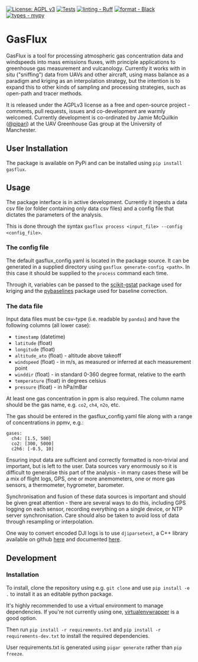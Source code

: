 
[![License: AGPL v3](https://img.shields.io/badge/License-AGPL%20v3-blue.svg)](https://www.gnu.org/licenses/agpl-3.0)
[![Tests](https://github.com/gasflux/gasflux/workflows/CI/badge.svg)](https://github.com/gasflux/gasflux/actions?query=workflow%3A%22CI%22)
[![linting - Ruff](https://img.shields.io/endpoint?url=https://raw.githubusercontent.com/charliermarsh/ruff/main/assets/badge/v0.json)](https://github.com/charliermarsh/ruff)
[![format - Black](https://img.shields.io/badge/format-black-000000.svg)](https://github.com/psf/black)
[![types - mypy](https://img.shields.io/badge/types-mypy-blue.svg)](https://github.com/python/mypy)

# GasFlux

GasFlux is a tool for processing atmospheric gas concentration data and windspeeds into mass emissions fluxes, with principle applications to greenhouse gas measurement and vulcanology. Currently it works with in situ ("sniffing") data from UAVs and other aircraft, using mass balance as a paradigm and kriging as an interpolation strategy, but the intention is to expand this to other kinds of sampling and processing strategies, such as open-path and tracer methods.

It is released under the AGPLv3 license as a free and open-source project - comments, pull requests, issues and co-development are warmly welcomed. Currently development is co-ordinated by Jamie McQuilkin ([@pipari](https://github.com/pipari)) at the UAV Greenhouse Gas group at the University of Manchester.

## User Installation

The package is available on PyPi and can be installed using `pip install gasflux`.

## Usage

The package interface is in active development. Currently it ingests a data csv file (or folder containing only data csv files) and a config file that dictates the parameters of the analysis.

This is done through the syntax `gasflux process <input_file> --config <config_file>`.

### The config file

The default gasflux_config.yaml is located in the package source. It can be generated in a supplied directory using `gasflux generate-config <path>`. In this case it should be supplied to the `process` command each time.

Through it, variables can be passed to the [scikit-gstat](https://scikit-gstat.readthedocs.io/en/latest/) package used for kriging and the [pybaselines](https://pybaselines.readthedocs.io/en/latest/) package used for baseline correction.

### The data file

Input data files must be csv-type (i.e. readable by `pandas`) and have the following columns (all lower case):

- `timestamp` (datetime)
- `latitude` (float)
- `longitude` (float)
- `altitude_ato` (float) - altitude above takeoff
- `windspeed` (float) - in m/s, as measured or inferred at each measurement point
- `winddir` (float) - in standard 0-360 degree format, relative to the earth
- `temperature` (float) in degrees celsius
- `pressure` (float) - in hPa/mBar

At least one gas concentration in ppm is also required. The column name should be the gas name, e.g. `co2`, `ch4`, `n2o`, etc.

The gas should be entered in the gasflux_config.yaml file along with a range of concentrations in ppmv, e.g.:

```
gases:
  ch4: [1.5, 500]
  co2: [300, 5000]
  c2h6: [-0.5, 10]
```

Ensuring input data are sufficient and correctly formatted is non-trivial and important, but is left to the user. Data sources vary enormously so it is difficult to generalise this part of the analysis - in many cases these will be a mix of flight logs, GPS, one or more anemometers, one or more gas sensors, a thermometer, hygrometer, barometer.

Synchronisation and fusion of these data sources is important and should be given great attention - there are several ways to do this, including GPS logging on each sensor, recording everything on a single device, or NTP server synchronisation. Care should also be taken to avoid loss of data through resampling or interpolation.

One way to convert encoded DJI logs is to use `djiparsetext`, a C++ library available on github [here](https://github.com/uav4geo/djiparsetxt) and documented [here](http://djilogs.live555.com/).

## Development

### Installation

To install, clone the repository using e.g. `git clone` and use  `pip install -e .` to install it as an editable python package.

It's highly recommended to use a virtual environment to manage dependencies. If you're not currently using one, [virtualenvwrapper](https://virtualenvwrapper.readthedocs.io/en/latest/install.html) is a good option.

Then run `pip install -r requirements.txt` and `pip install -r requirements-dev.txt` to install the required dependencies.

User requirements.txt is generated using `pigar generate` rather than `pip freeze`.
